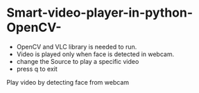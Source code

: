 # Smart-video-player-in-python-OpenCV-
* OpenCV and VLC library is needed to run.
* Video is played only when face is detected in webcam.
* change the Source to play a specific video
* press q to exit

Play video by detecting face from webcam
